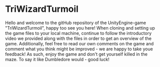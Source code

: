# TriWizardTurmoil
Hello and welcome to the gitHub repository of the UnityEngine-game "TriWizardTurmoil", happy too see you here!
When cloning and setting up the game files to your local machine, continue to follow the introductory video we provided along with the files in order to get an overview of the game. Additionally, feel free to read our own comments on the game and comment what you think might be improved - we are happy to take youe feedback!
As such, enjoy the game and don't get yourself killed in the maze. To say it like Dumbledore would - good luck!
